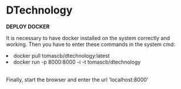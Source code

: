 # DTechnology

<strong>DEPLOY DOCKER</strong>

It is necessary to have docker installed on the system correctly and working. Then you have to enter these commands in the system cmd:

<li>docker pull tomascb/dtechnology:latest</li>
<li>docker run -p 8000:8000 -i -t tomascb/dtechnology</li>
<br>

Finally, start the browser and enter the url 'localhost:8000'
